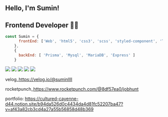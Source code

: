 
## Hello, I'm Sumin! 
## Frontend Developer 👨‍💻

```js
const Sumin = {
      frontEnd: ['Web', 'html5', 'css3', 'scss', 'styled-component', 'TypeScript', 'Javascript', 'React', 'Next.js'],
    },
    {
      backEnd: [ 'Prisma', 'Mysql', 'MariaDB', 'Express' ] 
    }
```
    
<img src="https://img.shields.io/badge/Html5-red?"/> <img src="https://img.shields.io/badge/Javascript-yellow?"/> <img src="https://img.shields.io/badge/Sass-pink?"/> <img src="https://img.shields.io/badge/styled_component-blue?"/>  <img src="https://img.shields.io/badge/React-black?"/>

velog_https://velog.io/@suminllll

rocketpunch_https://www.rocketpunch.com/@8df57ea0/jobhunt


portfolio: https://cultured-cayenne-d44.notion.site/b94da526d0c4434da4d81fc52207ba47?v=af43a82cb3cd4a27a55b56858d48b369

    
